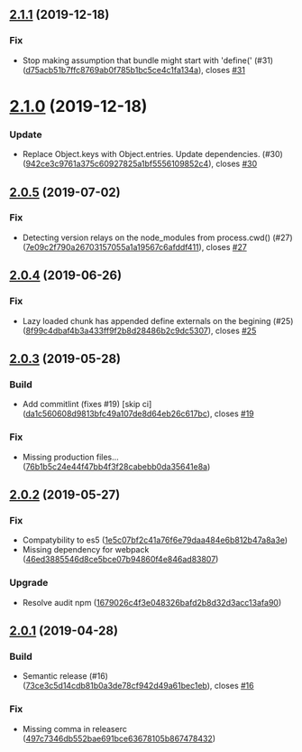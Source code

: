 ## [2.1.1](https://github.com/morriq/microservices-webpack-plugin/compare/v2.1.0...v2.1.1) (2019-12-18)


### Fix

* Stop making assumption that bundle might start with 'define(' (#31) ([d75acb51b7ffc8769ab0f785b1bc5ce4c1fa134a](https://github.com/morriq/microservices-webpack-plugin/commit/d75acb51b7ffc8769ab0f785b1bc5ce4c1fa134a)), closes [#31](https://github.com/morriq/microservices-webpack-plugin/issues/31)

# [2.1.0](https://github.com/morriq/microservices-webpack-plugin/compare/v2.0.5...v2.1.0) (2019-12-18)


### Update

* Replace Object.keys with Object.entries. Update dependencies. (#30) ([942ce3c9761a375c60927825a1bf5556109852c4](https://github.com/morriq/microservices-webpack-plugin/commit/942ce3c9761a375c60927825a1bf5556109852c4)), closes [#30](https://github.com/morriq/microservices-webpack-plugin/issues/30)

## [2.0.5](https://github.com/morriq/microservices-webpack-plugin/compare/v2.0.4...v2.0.5) (2019-07-02)


### Fix

* Detecting version relays on the node_modules from process.cwd() (#27) ([7e09c2f790a26703157055a1a19567c6afddf411](https://github.com/morriq/microservices-webpack-plugin/commit/7e09c2f790a26703157055a1a19567c6afddf411)), closes [#27](https://github.com/morriq/microservices-webpack-plugin/issues/27)

## [2.0.4](https://github.com/morriq/microservices-webpack-plugin/compare/v2.0.3...v2.0.4) (2019-06-26)


### Fix

* Lazy loaded chunk has appended define externals on the begining (#25) ([8f99c4dbaf4b3a433ff9f2b8d28486b2c9dc5307](https://github.com/morriq/microservices-webpack-plugin/commit/8f99c4dbaf4b3a433ff9f2b8d28486b2c9dc5307)), closes [#25](https://github.com/morriq/microservices-webpack-plugin/issues/25)

## [2.0.3](https://github.com/morriq/microservices-webpack-plugin/compare/v2.0.2...v2.0.3) (2019-05-28)


### Build

* Add commitlint (fixes #19) [skip ci] ([da1c560608d9813bfc49a107de8d64eb26c617bc](https://github.com/morriq/microservices-webpack-plugin/commit/da1c560608d9813bfc49a107de8d64eb26c617bc)), closes [#19](https://github.com/morriq/microservices-webpack-plugin/issues/19)

### Fix

* Missing production files... ([76b1b5c24e44f47bb4f3f28cabebb0da35641e8a](https://github.com/morriq/microservices-webpack-plugin/commit/76b1b5c24e44f47bb4f3f28cabebb0da35641e8a))

## [2.0.2](https://github.com/morriq/microservices-webpack-plugin/compare/v2.0.1...v2.0.2) (2019-05-27)


### Fix

* Compatybility to es5 ([1e5c07bf2c41a76f6e79daa484e6b812b47a8a3e](https://github.com/morriq/microservices-webpack-plugin/commit/1e5c07bf2c41a76f6e79daa484e6b812b47a8a3e))
* Missing dependency for webpack ([46ed3885546d8ce5bce07b94860f4e846ad83807](https://github.com/morriq/microservices-webpack-plugin/commit/46ed3885546d8ce5bce07b94860f4e846ad83807))

### Upgrade

* Resolve audit npm ([1679026c4f3e048326bafd2b8d32d3acc13afa90](https://github.com/morriq/microservices-webpack-plugin/commit/1679026c4f3e048326bafd2b8d32d3acc13afa90))

## [2.0.1](https://github.com/morriq/microservices-webpack-plugin/compare/v2.0.0...v2.0.1) (2019-04-28)


### Build

* Semantic release (#16) ([73ce3c5d14cdb81b0a3de78cf942d49a61bec1eb](https://github.com/morriq/microservices-webpack-plugin/commit/73ce3c5d14cdb81b0a3de78cf942d49a61bec1eb)), closes [#16](https://github.com/morriq/microservices-webpack-plugin/issues/16)

### Fix

* Missing comma in releaserc ([497c7346db552bae691bce63678105b867478432](https://github.com/morriq/microservices-webpack-plugin/commit/497c7346db552bae691bce63678105b867478432))
